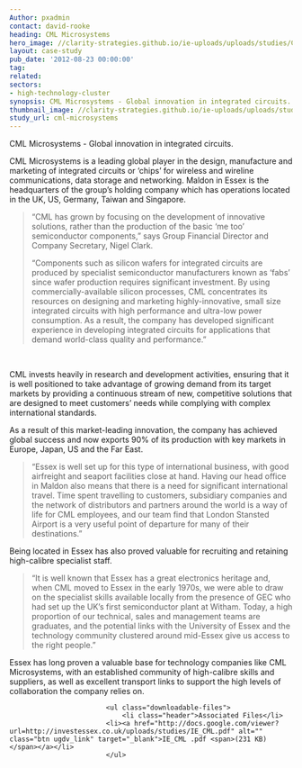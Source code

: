 ```yaml
---
Author: pxadmin
contact: david-rooke
heading: CML Microsystems
hero_image: //clarity-strategies.github.io/ie-uploads/uploads/studies/CML_Tile.jpg
layout: case-study
pub_date: '2012-08-23 00:00:00'
tag:
related:
sectors:
- high-technology-cluster
synopsis: CML Microsystems - Global innovation in integrated circuits.
thumbnail_image: //clarity-strategies.github.io/ie-uploads/uploads/studies/CML_Banner.jpg
study_url: cml-microsystems
---             
```


<p>
	CML Microsystems - Global innovation in integrated circuits.</p>
<p>
	CML Microsystems is a leading global player in the design, manufacture and marketing of integrated circuits or ‘chips’ for wireless and wireline communications, data storage and networking. Maldon in Essex is the headquarters of the group’s holding company which has operations located in the UK, US, Germany, Taiwan and Singapore.</p>
<blockquote>
	<p>
		“CML has grown by focusing on the development of innovative solutions, rather than the production of the basic ‘me too’ semiconductor components,” says Group Financial Director and Company Secretary, Nigel Clark.</p>
	<p>
		“Components such as silicon wafers for integrated circuits are produced by specialist semiconductor manufacturers known as ‘fabs’ since wafer production requires significant investment. By using commercially-available silicon processes, CML concentrates its resources on designing and marketing highly-innovative, small size integrated circuits with high performance and ultra-low power consumption. As a result, the company has developed significant experience in developing integrated circuits for applications that demand world-class quality and performance.”</p>
</blockquote>
<p>
	&nbsp;</p>
<p>
	CML invests heavily in research and development activities, ensuring that it is well positioned to take advantage of growing demand from its target markets by providing a continuous stream of new, competitive solutions that are designed to meet customers’ needs while complying with complex international standards.</p>
<p>
	As a result of this market-leading innovation, the company has achieved global success and now exports 90% of its production with key markets in Europe, Japan, US and the Far East.</p>
<blockquote>
	<p>
		“Essex is well set up for this type of international business, with good airfreight and seaport facilities close at hand. Having our head office in Maldon also means that there is a need for significant international travel. Time spent travelling to customers, subsidiary companies and the network of distributors and partners around the world is a way of life for CML employees, and our team find that London Stansted Airport is a very useful point of departure for many of their destinations.”</p>
</blockquote>
<p>
	Being located in Essex has also proved valuable for recruiting and retaining high-calibre specialist staff.</p>
<blockquote>
	<p>
		“It is well known that Essex has a great electronics heritage and, when CML moved to Essex in the early 1970s, we were able to draw on the specialist skills available locally from the presence of GEC who had set up the UK’s first semiconductor plant at Witham. Today, a high proportion of our technical, sales and management teams are graduates, and the potential links with the University of Essex and the technology community clustered around mid-Essex give us access to the right people.”</p>
</blockquote>
<p>
	Essex has long proven a valuable base for technology companies like CML Microsystems, with an established community of high-calibre skills and suppliers, as well as excellent transport links to support the high levels of collaboration the company relies on.</p>
   
                    
                    
                        	<ul class="downloadable-files">                        
                            	<li class="header">Associated Files</li>
                            <li><a href="http://docs.google.com/viewer?url=http://investessex.co.uk/uploads/studies/IE_CML.pdf" alt="" class="btn ugdv_link" target="_blank">IE_CML .pdf <span>(231 KB)</span></a></li>
                            </ul>
